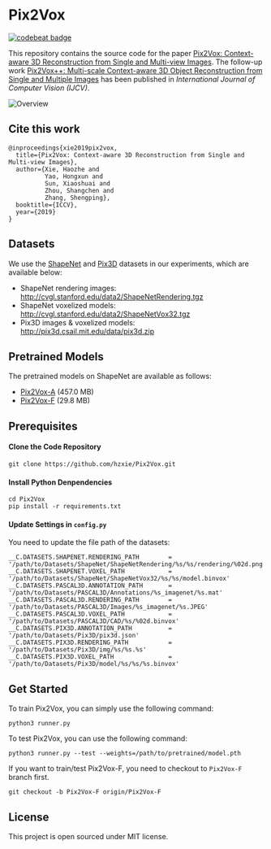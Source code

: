 # Pix2Vox

[![codebeat badge](https://codebeat.co/badges/4ca31f8b-4b83-432d-8de8-1956ad48eeaa)](https://codebeat.co/projects/github-com-hzxie-pix2vox-master)

This repository contains the source code for the paper [Pix2Vox: Context-aware 3D Reconstruction from Single and Multi-view Images](https://arxiv.org/abs/1901.11153). The follow-up work [Pix2Vox++: Multi-scale Context-aware 3D Object Reconstruction from Single and Multiple Images](https://arxiv.org/abs/2006.12250) has been published in *International Journal of Computer Vision (IJCV)*.

![Overview](https://infinitescript.com/wordpress/wp-content/uploads/2019/04/Pix2Vox-Overview.jpg)

## Cite this work

```
@inproceedings{xie2019pix2vox,
  title={Pix2Vox: Context-aware 3D Reconstruction from Single and Multi-view Images},
  author={Xie, Haozhe and 
          Yao, Hongxun and 
          Sun, Xiaoshuai and 
          Zhou, Shangchen and 
          Zhang, Shengping},
  booktitle={ICCV},
  year={2019}
}
```

## Datasets

We use the [ShapeNet](https://www.shapenet.org/) and [Pix3D](http://pix3d.csail.mit.edu/) datasets in our experiments, which are available below:

- ShapeNet rendering images: http://cvgl.stanford.edu/data2/ShapeNetRendering.tgz
- ShapeNet voxelized models: http://cvgl.stanford.edu/data2/ShapeNetVox32.tgz
- Pix3D images & voxelized models: http://pix3d.csail.mit.edu/data/pix3d.zip

## Pretrained Models

The pretrained models on ShapeNet are available as follows:

- [Pix2Vox-A](https://gateway.infinitescript.com/?fileName=Pix2Vox-A-ShapeNet.pth) (457.0 MB)
- [Pix2Vox-F](https://gateway.infinitescript.com/?fileName=Pix2Vox-F-ShapeNet.pth) (29.8 MB)

## Prerequisites

#### Clone the Code Repository

```
git clone https://github.com/hzxie/Pix2Vox.git
```

#### Install Python Denpendencies

```
cd Pix2Vox
pip install -r requirements.txt
```

#### Update Settings in `config.py`

You need to update the file path of the datasets:

```
__C.DATASETS.SHAPENET.RENDERING_PATH        = '/path/to/Datasets/ShapeNet/ShapeNetRendering/%s/%s/rendering/%02d.png'
__C.DATASETS.SHAPENET.VOXEL_PATH            = '/path/to/Datasets/ShapeNet/ShapeNetVox32/%s/%s/model.binvox'
__C.DATASETS.PASCAL3D.ANNOTATION_PATH       = '/path/to/Datasets/PASCAL3D/Annotations/%s_imagenet/%s.mat'
__C.DATASETS.PASCAL3D.RENDERING_PATH        = '/path/to/Datasets/PASCAL3D/Images/%s_imagenet/%s.JPEG'
__C.DATASETS.PASCAL3D.VOXEL_PATH            = '/path/to/Datasets/PASCAL3D/CAD/%s/%02d.binvox'
__C.DATASETS.PIX3D.ANNOTATION_PATH          = '/path/to/Datasets/Pix3D/pix3d.json'
__C.DATASETS.PIX3D.RENDERING_PATH           = '/path/to/Datasets/Pix3D/img/%s/%s.%s'
__C.DATASETS.PIX3D.VOXEL_PATH               = '/path/to/Datasets/Pix3D/model/%s/%s/%s.binvox'
```

## Get Started

To train Pix2Vox, you can simply use the following command:

```
python3 runner.py
```

To test Pix2Vox, you can use the following command:

```
python3 runner.py --test --weights=/path/to/pretrained/model.pth
```

If you want to train/test Pix2Vox-F, you need to checkout to `Pix2Vox-F` branch first.

```
git checkout -b Pix2Vox-F origin/Pix2Vox-F
```

## License

This project is open sourced under MIT license.
